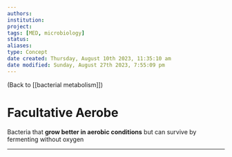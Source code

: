 ```yaml
---
authors: 
institution: 
project: 
tags: [MED, microbiology]
status: 
aliases: 
type: Concept
date created: Thursday, August 10th 2023, 11:35:10 am
date modified: Sunday, August 27th 2023, 7:55:09 pm
---
```


(Back to [[bacterial metabolism]])

# Facultative Aerobe

Bacteria that **grow better in aerobic conditions** but can survive by fermenting without oxygen

---
